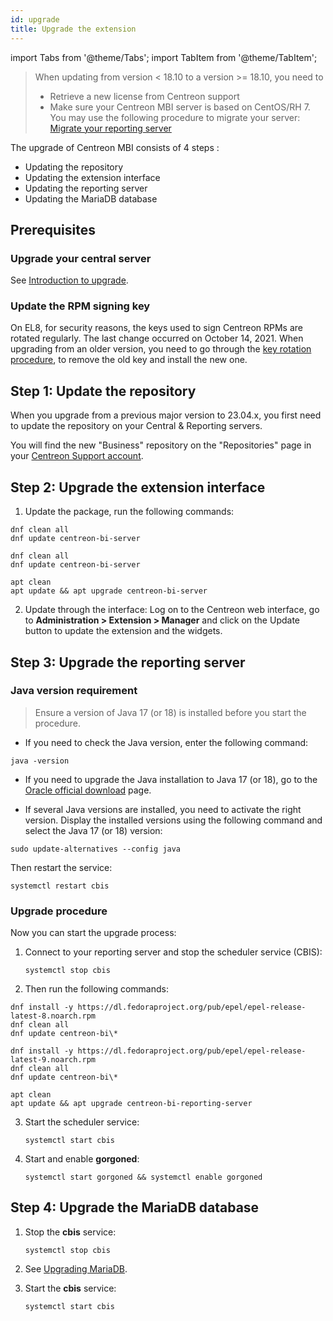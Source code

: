 ```yaml
---
id: upgrade
title: Upgrade the extension
---
```

import Tabs from '@theme/Tabs';
import TabItem from '@theme/TabItem';

> When updating from version < 18.10 to a version >= 18.10, you need to
>
> - Retrieve a new license from Centreon support
> - Make sure your Centreon MBI server is based on CentOS/RH 7. You may use the
>   following procedure to migrate your server: [Migrate your
>   reporting server](migrate.md)

The upgrade of Centreon MBI consists of 4 steps :

- Updating the repository
- Updating the extension interface
- Updating the reporting server
- Updating the MariaDB database

## Prerequisites

### Upgrade your central server

See [Introduction to upgrade](../upgrade/introduction.md).

### Update the RPM signing key

On EL8, for security reasons, the keys used to sign Centreon RPMs are rotated regularly. The last change occurred on October 14, 2021. When upgrading from an older version, you need to go through the [key rotation procedure](../security/key-rotation.md#existing-installation), to remove the old key and install the new one.

## Step 1: Update the repository

When you upgrade from a previous major version to 23.04.x, you first need to update the repository on your Central & Reporting servers.

You will find the new "Business" repository on the "Repositories" page in your [Centreon Support account](https://support.centreon.com/hc/en-us/categories/10341239833105-Repositories).

## Step 2: Upgrade the extension interface

1. Update the package, run the following commands:

<Tabs groupId="sync">
<TabItem value="Alma / RHEL / Oracle Linux 8" label="Alma / RHEL / Oracle Linux 8">

```shell
dnf clean all
dnf update centreon-bi-server
```

</TabItem>
<TabItem value="Alma / RHEL / Oracle Linux 9" label="Alma / RHEL / Oracle Linux 9">

```shell
dnf clean all
dnf update centreon-bi-server
```

</TabItem>
<TabItem value="Debian 11" label="Debian 11">

```shell
apt clean
apt update && apt upgrade centreon-bi-server
```

</TabItem>
</Tabs>

2. Update through the interface:  Log on to the Centreon web interface, go to
**Administration > Extension > Manager** and click on the
Update button to update the extension and the widgets.

## Step 3: Upgrade the reporting server

### Java version requirement
  
  > Ensure a version of Java 17 (or 18) is installed before you start the procedure.
  
  - If you need to check the Java version, enter the following command:
  
  ```shell
  java -version
  ```
  
  - If you need to upgrade the Java installation to Java 17 (or 18), go to the [Oracle official download](https://www.oracle.com/java/technologies/downloads/#java17) page.

  - If several Java versions are installed, you need to activate the right version. Display the installed versions using the following command and select the Java 17 (or 18) version:
  
  ```shell
  sudo update-alternatives --config java
  ```
  
  Then restart the service:
  
  ```shell
  systemctl restart cbis
  ```

### Upgrade procedure

Now you can start the upgrade process:

1. Connect to your reporting server and stop the scheduler service (CBIS):

    ```shell
    systemctl stop cbis
    ```

2. Then run the following commands:

<Tabs groupId="sync">
<TabItem value="Alma / RHEL / Oracle Linux 8" label="Alma / RHEL / Oracle Linux 8">

```shell
dnf install -y https://dl.fedoraproject.org/pub/epel/epel-release-latest-8.noarch.rpm
dnf clean all
dnf update centreon-bi\*
```

</TabItem>
<TabItem value="Alma / RHEL / Oracle Linux 9" label="Alma / RHEL / Oracle Linux 9">

```shell
dnf install -y https://dl.fedoraproject.org/pub/epel/epel-release-latest-9.noarch.rpm
dnf clean all
dnf update centreon-bi\*
```

</TabItem>
<TabItem value="Debian 11" label="Debian 11">

```shell
apt clean
apt update && apt upgrade centreon-bi-reporting-server
```

</TabItem>
</Tabs>

3. Start the scheduler service:

    ```shell
    systemctl start cbis
    ```

4. Start and enable **gorgoned**:

   ```shell
   systemctl start gorgoned && systemctl enable gorgoned
   ```

## Step 4: Upgrade the MariaDB database

1. Stop the **cbis** service:

    ```shell
    systemctl stop cbis
    ```

2. See [Upgrading MariaDB](../upgrade/upgrade-mariadb.md).

3. Start the **cbis** service:

    ```shell
    systemctl start cbis
    ```
